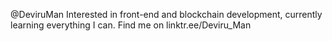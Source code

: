 @DeviruMan
Interested in front-end and blockchain development, currently learning everything I can. Find me on linktr.ee/Deviru_Man

